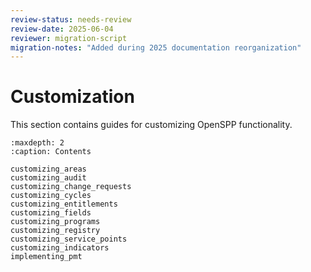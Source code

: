 ```yaml
---
review-status: needs-review
review-date: 2025-06-04
reviewer: migration-script
migration-notes: "Added during 2025 documentation reorganization"
---
```


# Customization

This section contains guides for customizing OpenSPP functionality.

```{toctree}
:maxdepth: 2
:caption: Contents

customizing_areas
customizing_audit
customizing_change_requests
customizing_cycles
customizing_entitlements
customizing_fields
customizing_programs
customizing_registry
customizing_service_points
customizing_indicators
implementing_pmt
```
